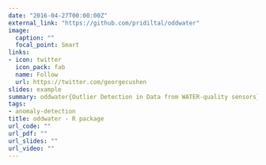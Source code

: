 ```yaml
---
date: "2016-04-27T00:00:00Z"
external_link: "https://github.com/pridiltal/oddwater"
image:
  caption: ""
  focal_point: Smart
links:
- icon: twitter
  icon_pack: fab
  name: Follow
  url: https://twitter.com/georgecushen
slides: example
summary: oddwater{Outlier Detection in Data from WATER-quality sensors}
tags:
- anomaly-detection
title: oddwater - R package
url_code: ""
url_pdf: ""
url_slides: ""
url_video: ""
---
```


